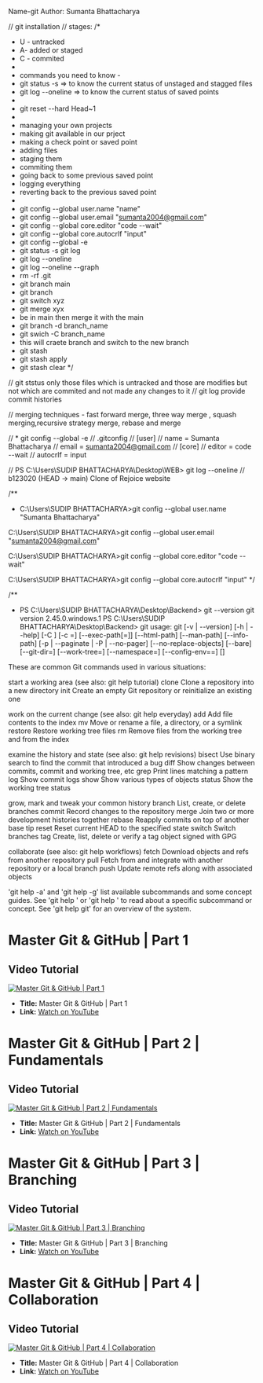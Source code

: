  N a m e - g i t 
 Author: Sumanta Bhattacharya

// git installation
// stages:
/*
 * U - untracked
 * A- added or staged
 * C - commited
 * 
 * commands you need to know -
 * git status -s => to know the current status of unstaged and stagged files
 * git log --oneline  => to know the current status of saved points
 * 
 * git reset --hard Head~1
 * 
 * managing your own projects
 * making git available in our prject
 * making a check point or saved point
 * adding files
 * staging them 
 * commiting them
 * going back to some previous saved point
 * logging everything 
 * reverting back to the previous saved point
 * 
 * git config --global user.name "name"
 * git config --global user.email "sumanta2004@gmail.com"
 * git config --global core.editor "code --wait"
 * git config --global core.autocrlf "input"
 * git config --global -e
 * git status -s
   git log
 * git log --oneline
 * git log --oneline --graph
 * rm -rf .git
 * git branch main
 * git branch
 * git switch xyz
 * git merge xyx
 * be in main then merge it with the main
 * git branch -d branch_name
 * git swich -C branch_name
 * this will craete branch and switch to the  new branch
 * git stash
 * git stash apply
 * git stash clear
 */

// git ststus only those files which is untracked and those are modifies but not which are commited and not made any changes to it
// git log provide commit histories

// merging techniques - fast forward merge, three way merge , squash merging,recursive strategy merge, rebase and merge

// * git config --global -e
// .gitconfig
// [user]
// 	name = Sumanta Bhattacharya
// 	email = sumanta2004@gmail.com
// [core]
// 	editor = code --wait
// 	autocrlf = input

// PS C:\Users\SUDIP BHATTACHARYA\Desktop\WEB> git log --oneline
// b123020 (HEAD -> main) Clone of Rejoice website



/**
 * C:\Users\SUDIP BHATTACHARYA>git config --global user.name "Sumanta Bhattacharya"

C:\Users\SUDIP BHATTACHARYA>git config --global user.email "sumanta2004@gmail.com"

C:\Users\SUDIP BHATTACHARYA>git config --global core.editor "code --wait"

C:\Users\SUDIP BHATTACHARYA>git config --global core.autocrlf "input"
 */

/**
 * PS C:\Users\SUDIP BHATTACHARYA\Desktop\Backend> git --version
git version 2.45.0.windows.1
PS C:\Users\SUDIP BHATTACHARYA\Desktop\Backend> git
usage: git [-v | --version] [-h | --help] [-C <path>] [-c <name>=<value>]
           [--exec-path[=<path>]] [--html-path] [--man-path] [--info-path]
           [-p | --paginate | -P | --no-pager] [--no-replace-objects] [--bare]
           [--git-dir=<path>] [--work-tree=<path>] [--namespace=<name>]
           [--config-env=<name>=<envvar>] <command> [<args>]

These are common Git commands used in various situations:

start a working area (see also: git help tutorial)
   clone     Clone a repository into a new directory
   init      Create an empty Git repository or reinitialize an existing one

work on the current change (see also: git help everyday)
   add       Add file contents to the index
   mv        Move or rename a file, a directory, or a symlink
   restore   Restore working tree files
   rm        Remove files from the working tree and from the index

examine the history and state (see also: git help revisions)
   bisect    Use binary search to find the commit that introduced a bug
   diff      Show changes between commits, commit and working tree, etc
   grep      Print lines matching a pattern
   log       Show commit logs
   show      Show various types of objects
   status    Show the working tree status

grow, mark and tweak your common history
   branch    List, create, or delete branches
   commit    Record changes to the repository
   merge     Join two or more development histories together
   rebase    Reapply commits on top of another base tip
   reset     Reset current HEAD to the specified state
   switch    Switch branches
   tag       Create, list, delete or verify a tag object signed with GPG

collaborate (see also: git help workflows)
   fetch     Download objects and refs from another repository
   pull      Fetch from and integrate with another repository or a local branch
   push      Update remote refs along with associated objects

'git help -a' and 'git help -g' list available subcommands and some
concept guides. See 'git help <command>' or 'git help <concept>'
to read about a specific subcommand or concept.
See 'git help git' for an overview of the system.

# Master Git & GitHub | Part 1

## Video Tutorial

[![Master Git & GitHub | Part 1](https://img.youtube.com/vi/Oq6nxXD-MZc/hqdefault.jpg)](https://youtu.be/Oq6nxXD-MZc?si=S0Sqhs4rMPeBAR82)

- **Title:** Master Git & GitHub | Part 1
- **Link:** [Watch on YouTube](https://youtu.be/Oq6nxXD-MZc?si=S0Sqhs4rMPeBAR82)

# Master Git & GitHub | Part 2 | Fundamentals

## Video Tutorial

[![Master Git & GitHub | Part 2 | Fundamentals](https://img.youtube.com/vi/ylVQ_lBaqvY/hqdefault.jpg)](https://youtu.be/ylVQ_lBaqvY?si=9EHleiCcSrhse-Kv)

- **Title:** Master Git & GitHub | Part 2 | Fundamentals
- **Link:** [Watch on YouTube](https://youtu.be/ylVQ_lBaqvY?si=9EHleiCcSrhse-Kv)

# Master Git & GitHub | Part 3 | Branching

## Video Tutorial

[![Master Git & GitHub | Part 3 | Branching](https://img.youtube.com/vi/tsoa9wdSKAk/hqdefault.jpg)](https://youtu.be/tsoa9wdSKAk?si=6yNUQBi85j2Db_Jm)

- **Title:** Master Git & GitHub | Part 3 | Branching
- **Link:** [Watch on YouTube](https://youtu.be/tsoa9wdSKAk?si=6yNUQBi85j2Db_Jm)

# Master Git & GitHub | Part 4 | Collaboration

## Video Tutorial

[![Master Git & GitHub | Part 4 | Collaboration](https://img.youtube.com/vi/cn8l5bXhTBM/hqdefault.jpg)](https://youtu.be/cn8l5bXhTBM?si=iKzLIxu-0z9_uK9u)

- **Title:** Master Git & GitHub | Part 4 | Collaboration
- **Link:** [Watch on YouTube](https://youtu.be/cn8l5bXhTBM?si=iKzLIxu-0z9_uK9u)

